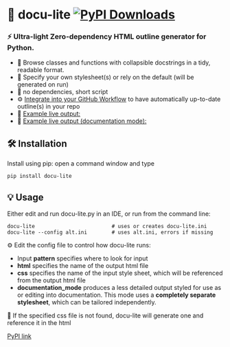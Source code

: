 # 🧾 docu-lite [![PyPI Downloads](https://static.pepy.tech/badge/docu-lite)](https://pepy.tech/projects/docu-lite) 
### ⚡ Ultra-light Zero-dependency HTML outline generator for Python.   



* 📖 Browse classes and functions with collapsible docstrings in a tidy, readable format.
* 📘 Specify your own stylesheet(s) or rely on the default (will be generated on run)
* 🎈 no dependencies, short script
* ⚙️ [Integrate into your GitHub Workflow](https://g1ojs.github.io/docu-lite/add-to-workflow/) to have automatically up-to-date outline(s) in your repo
* 👀 [Example live output:](https://g1ojs.github.io/docu-lite/docu-lite-outline.html)
* 👀 [Example live output (documentation mode):](https://g1ojs.github.io/docu-lite/docu-lite-outline_docs.html)

## 🛠 Installation

Install using pip: open a command window and type

```
pip install docu-lite
```
## 💡 Usage
Either edit and run docu-lite.py in an IDE, or run from the command line:
```
docu-lite                         # uses or creates docu-lite.ini
docu-lite --config alt.ini        # uses alt.ini, errors if missing
```
⚙️ Edit the config file to control how docu-lite runs:
 - Input **pattern** specifies where to look for input
 - **html** specifies the name of the output html file
 - **css** specifies the name of the input style sheet, which will be referenced from the output html file
 - **documentation_mode** produces a less detailed output styled for use as or editing into documentation. This mode uses a **completely separate stylesheet**, which can be tailored independently.  

📝 If the specified css file is not found, docu-lite will generate one and reference it in the html

[PyPI link](https://pypi.org/project/docu-lite/)
